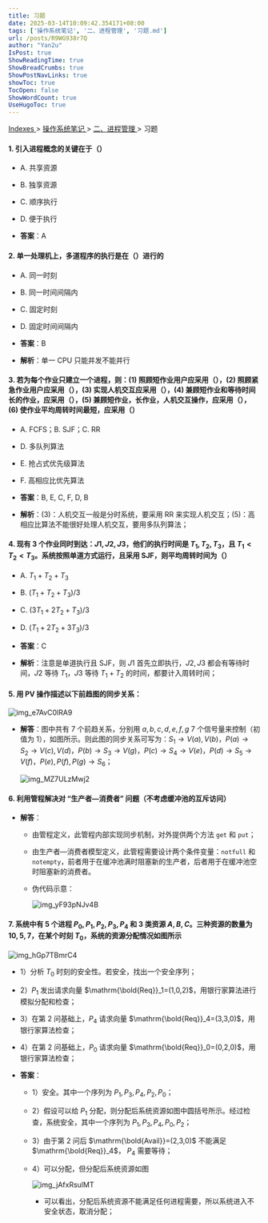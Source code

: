 ```yaml
---
title: 习题
date: 2025-03-14T10:09:42.354171+08:00
tags: ['操作系统笔记', '二、进程管理', '习题.md']
url: /posts/R9WG938r7Q
author: "Yan2u"
IsPost: true
ShowReadingTime: true
ShowBreadCrumbs: true
ShowPostNavLinks: true
showToc: true
TocOpen: false
ShowWordCount: true
UseHugoToc: true
---
```


<a href="/notes408/chapters_index"> Indexes </a> > <a href="/notes408/indexes/xhyFtgS9zn"> 操作系统笔记 </a> > <a href="/notes408/indexes/Q6kz1x39VY"> 二、进程管理 </a> > 习题

#### 1. 引入进程概念的关键在于（）

- A. 共享资源 

- B. 独享资源 

- C. 顺序执行 

- D. 便于执行 

- **答案**：A

#### 2. 单一处理机上，多道程序的执行是在（）进行的

- A. 同一时刻 

- B. 同一时间间隔内 

- C. 固定时刻 

- D. 固定时间间隔内 

- **答案**：B

- **解析**：单一 CPU 只能并发不能并行

#### 3. 若为每个作业只建立一个进程，则：(1) 照顾短作业用户应采用（），(2) 照顾紧急作业用户应采用（），(3) 实现人机交互应采用（），(4) 兼顾短作业和等待时间长的作业，应采用（），(5) 兼顾短作业，长作业，人机交互操作，应采用（），(6) 使作业平均周转时间最短，应采用（）

- A. FCFS；B. SJF；C. RR

- D. 多队列算法

- E. 抢占式优先级算法

- F. 高相应比优先算法

- **答案**：B, E, C, F, D, B

- **解析**：(3)：人机交互一般是分时系统，要采用 RR 来实现人机交互；(5)：高相应比算法不能很好处理人机交互，要用多队列算法；

#### 4. 现有 3 个作业同时到达：$J1, J2, J3$，他们的执行时间是 $T_1, T_2, T_3$，且 $T_1<T_2<T_3$。系统按照单道方式运行，且采用 SJF，则平均周转时间为（）

- A. $T_1+T_2+T_3$

- B. $(T_1+T_2+T_3)/3$

- C. $(3T_1+2T_2+T_3)/3$

- D. $(T_1+2T_2+3T_3)/3$

- **答案**：C

- **解析**：注意是单道执行且 SJF，则 $J1$ 首先立即执行，$J2, J3$ 都会有等待时间，$J2$ 等待 $T_1$，$J3$ 等待 $T_1+T_2$ 的时间，都要计入周转时间；

#### 5. 用 PV 操作描述以下前趋图的同步关系：

![img_e7AvC0lRA9](https://cloudflare-imgbed-ajc.pages.dev/file/1741872250025_e7AvC0lRA9.png)

- **解答**：图中共有 7 个前趋关系，分别用 $a,b,c,d,e,f,g$ 7 个信号量来控制（初值为 1），如图所示。则此图的同步关系可写为：$S_1\to V(a), V(b)$，$P(a)\to S_2\to V(c), V(d)$，$P(b)\to S_3 \to V(g)$，$P(c)\to S_4 \to V(e)$，$P(d)\to S_5 \to V(f)$，$P(e), P(f), P(g) \to S_6$；

	![img_MZ7ULzMwj2](https://cloudflare-imgbed-ajc.pages.dev/file/1741872258811_MZ7ULzMwj2.png)

#### 6. 利用管程解决对 “生产者—消费者” 问题（不考虑缓冲池的互斥访问）

- **解答**：

	- 由管程定义，此管程内部实现同步机制，对外提供两个方法 `get` 和 `put`；

	- 由生产者—消费者模型定义，此管程需要设计两个条件变量：`notfull` 和 `notempty`，前者用于在缓冲池满时阻塞新的生产者，后者用于在缓冲池空时阻塞新的消费者。

	- 伪代码示意：

		![img_yF93pNJv4B](https://cloudflare-imgbed-ajc.pages.dev/file/1741872254811_yF93pNJv4B.png)

#### 7. 系统中有 5 个进程 $P_0,P_1,P_2,P_3,P_4$ 和 3 类资源 $A,B,C$。三种资源的数量为 $10,5,7$，在某个时刻 $T_0$，系统的资源分配情况如图所示

![img_hGp7TBmrC4](https://cloudflare-imgbed-ajc.pages.dev/file/1741872259948_hGp7TBmrC4.png)

- 1）分析 $T_0$ 时刻的安全性。若安全，找出一个安全序列；

- 2）$P_1$ 发出请求向量 $\mathrm{\bold{Req}}_1=(1,0,2)$，用银行家算法进行模拟分配和检查；

- 3）在第 2 问基础上，$P_4$ 请求向量 $\mathrm{\bold{Req}}_4=(3,3,0)$，用银行家算法检查；

- 4）在第 2 问基础上，$P_0$ 请求向量 $\mathrm{\bold{Req}}_0=(0,2,0)$，用银行家算法检查；

- **答案**：

	- 1）安全。其中一个序列为 $P_1,P_3,P_4,P_2,P_0$；

	- 2）假设可以给 $P_1$ 分配，则分配后系统资源如图中圆括号所示。经过检查，系统安全，其中一个序列为 $P_1,P_3,P_4,P_0,P_2$；

	- 3）由于第 2 问后 $\mathrm{\bold{Avail}}=(2,3,0)$ 不能满足 $\mathrm{\bold{Req}}_4$， $P_4$ 需要等待；

	- 4）可以分配，但分配后系统资源如图

		![img_jAfxRsulMT](https://cloudflare-imgbed-ajc.pages.dev/file/1741872267524_jAfxRsulMT.png)

		- 可以看出，分配后系统资源不能满足任何进程需要，所以系统进入不安全状态，取消分配；

